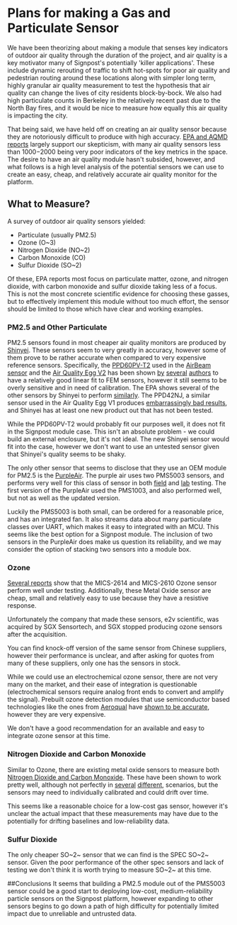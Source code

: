 Plans for making a Gas and Particulate Sensor
=============================================

We have been theorizing about making a module that senses key indicators
of outdoor air quality through the duration of the project, and air quality
is a key motivator many of Signpost's potentially 'killer applications'.
These include dynamic rerouting of traffic to shift hot-spots for poor 
air quality and pedestrian routing around these locations along with simpler
long term, highly granular air quality measurement to test the hypothesis
that air quality can change the lives of city residents block-by-bock. 
We also had high particulate counts in Berkeley in the relatively
recent past due to the North Bay fires, and it would be nice to measure
how equally this air quality is impacting the city.

That being said, we have held off on creating an air quality sensor because
they are notoriously difficult to produce with high accuracy. 
[EPA and AQMD reports](http://www.aqmd.gov/aq-spec/sensors)
largely support our skepticism, with many air quality sensors less than $1000-$2000
being very poor indicators of the key metrics in the space. The desire to have
an air quality module hasn't subsided, however, and what follows is a high level
analysis of the potential sensors we can use to create an easy, cheap, and
relatively accurate air quality monitor for the platform. 

## What to Measure?
A survey of outdoor air quality sensors yielded:
 - Particulate (usually PM2.5)
 - Ozone (O~3)
 - Nitrogen Dioxide (NO~2)
 - Carbon Monoxide (CO)
 - Sulfur Dioxide (SO~2)

Of these, EPA reports most focus on particulate matter, 
ozone, and nitrogen dioxide, with carbon monoxide and sulfur dioxide taking
less of a focus. This is not the most concrete scientific evidence for
choosing these gasses, but to effectively implement this module without
too much effort, the sensor should be limited to those which have clear and 
working examples.

### PM2.5 and  Other Particulate

PM2.5 sensors found in most cheaper air quality monitors are produced by
[Shinyei](http://www.shinyei.co.jp/stc/eng/optical/index.html). These
sensors seem to very greatly in accuracy, however some of them
prove to be rather accurate when compared to very expensive reference
sensors. Specifically, the [PPD60PV-T2](http://www.shinyei.co.jp/stc/eng/optical/main_ppd60pv.html)
used in the [AirBeam sensor](http://www.takingspace.org/aircasting/airbeam/)
and the [Air Quality Egg V2](https://airqualityegg.wickeddevice.com/)
has been shown 
[by](http://www.aqmd.gov/docs/default-source/aq-spec/field-evaluations/air-quality-egg-v2_pm---field-evaluation.pdf?sfvrsn=2) 
[several](https://www.atmos-meas-tech.net/9/5281/2016/amt-9-5281-2016-discussion.html) 
[authors](http://www.aqmd.gov/docs/default-source/aq-spec/field-evaluations/airbeam---field-evaluation.pdf?sfvrsn=4) 
to have a relatively good linear fit to FEM sensors, however it still seems
to be overly sensitive and in need of calibration. The EPA shows
several of the other sensors by Shinyei to perform 
[similarly](https://cfpub.epa.gov/si/si_public_record_report.cfm?dirEntryId=297517&simpleSearch=1&searchAll=EPA%2F600%2FR-14%2F464).
The PPD42NJ, a similar sensor used in the Air Quality Egg V1 produces 
[embarrassingly bad results](http://www.aqmd.gov/docs/default-source/aq-spec/field-evaluations/air-quality-egg-v1---field-evaluation.pdf?sfvrsn=17),
and Shinyei has at least one new product out that has not been tested.

While the PPD60PV-T2 would probably fit our purposes well, it does not
fit in the Signpost module case. This isn't an absolute problem - we could
build an external enclosure, but it's not ideal. The new Shinyei sensor
would fit into the case, however we don't want to use an untested sensor given
that Shinyei's quality seems to be shaky.

The only other sensor that seems to disclose that they use an OEM module for
PM2.5 is the [PurpleAir](https://www.purpleair.com/). The purple air uses two
PMS5003 sensors, and performs very well for this class of sensor 
in both 
[field](http://www.aqmd.gov/docs/default-source/aq-spec/field-evaluations/purple-air-pa-ii---field-evaluation.pdf?sfvrsn=4) and 
[lab](http://www.aqmd.gov/docs/default-source/aq-spec/laboratory-evaluations/purple-air-pa-ii---lab-evaluation.pdf?sfvrsn=4) testing.
The first version of the PurpleAir used the PMS1003, and also performed well, but not as well as the updated version.

Luckily the PMS5003 is both small, can be ordered for a reasonable price, and has an integrated fan. It
also streams data about many particulate classes over UART, which makes it easy to integrated with an MCU.
This seems like the best option for a Signpost module. The inclusion of two sensors in the PurpleAir does make us
question its reliability, and we may consider the option of stacking two sensors into a module box.

### Ozone

[Several reports](https://www.epa.gov/air-sensor-toolbox/evaluation-emerging-air-pollution-sensor-performance) show that the MICS-2614 and MICS-2610 Ozone sensor perform well
under testing. Additionally, these Metal Oxide sensor are cheap, small and
relatively easy to use because they have a resistive response.

Unfortunately the company that made these sensors, e2v scientific, was acquired
by SGX Sensortech, and SGX stopped producing ozone sensors after the acquisition.

You can find knock-off version of the same sensor from Chinese suppliers, however
their performance is unclear, and after asking for quotes from many of these
suppliers, only one has the sensors in stock.

While we could use an electrochemical ozone sensor, there are not very many
on the market, and their ease of integration is questionable (electrochemical
sensors require analog front ends to convert and amplify the signal). Prebuilt
ozone detection modules that use semiconductor based technologies like the ones from [Aeroqual](http://www.gas-sensing.com/fixed-mount-monitors/aeroqual-sm-50.html?sel=2341&gclid=EAIaIQobChMIzcrMvo7F2QIVxF5-Ch20Bg3uEAQYAyABEgK2x_D_BwE) have [shown to be accurate](https://www.atmos-meas-tech.net/9/5281/2016/amt-9-5281-2016-discussion.html),
however they are very expensive.

We don't have a good recommendation for an available and easy to integrate
ozone sensor at this time.


### Nitrogen Dioxide and Carbon Monoxide

Similar to Ozone, there are existing metal oxide sensors to measure both
[Nitrogen Dioxide and Carbon Monoxide](https://sgx.cdistore.com/Manufacturers/e2v/FP/metaloxide-gas-sensor/?type=10420&manf=364&cate=364:5&NavType=2&sd=true#null). These have been shown to work pretty well, although not perfectly in 
[several](https://www.epa.gov/air-sensor-toolbox/evaluation-emerging-air-pollution-sensor-performance) 
[different](http://www.aqmd.gov/docs/default-source/aq-spec/field-evaluations/smart-citizen-kit---field-evaluation.pdf?sfvrsn=2),
scenarios, but the sensors may need to individually calibrated and could drift over time.

This seems like a reasonable choice for a low-cost gas sensor, however it's unclear the
actual impact that these measurements may have due to the potentially
for drifting baselines and low-reliability data.


### Sulfur Dioxide

The only cheaper SO~2~ sensor that we can find is the 
SPEC SO~2~ sensor. Given the poor performance of the other spec sensors and lack
of testing we don't think it is worth trying to measure SO~2~ at this time.


##Conclusions
It seems that building a PM2.5 module out of the PMS5003 sensor could be a good
start to deploying low-cost, medium-reliability particle sensors on the Signpost platform, however
expanding to other sensors begins to go down a path of high difficulty for
potentially limited impact due to unreliable and untrusted data.
